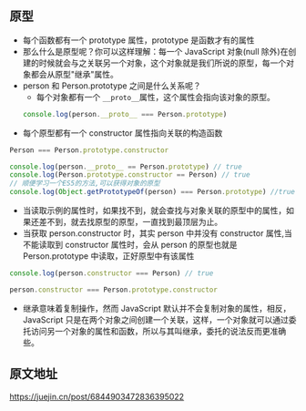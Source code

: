 ## 原型

- 每个函数都有一个 prototype 属性，prototype 是函数才有的属性
- 那么什么是原型呢？你可以这样理解：每一个 JavaScript 对象(null 除外)在创建的时候就会与之关联另一个对象，这个对象就是我们所说的原型，每一个对象都会从原型"继承"属性。
- person 和 Person.prototype 之间是什么关系呢？
  - 每个对象都有一个 `__proto__`属性，这个属性会指向该对象的原型。
  ```js
  console.log(person.__proto__ === Person.prototype)
  ```
- 每个原型都有一个 constructor 属性指向关联的构造函数

```js
Person === Person.prototype.constructor

console.log(person.__proto__ == Person.prototype) // true
console.log(Person.prototype.constructor == Person) // true
// 顺便学习一个ES5的方法,可以获得对象的原型
console.log(Object.getPrototypeOf(person) === Person.prototype) //true
```

- 当读取示例的属性时，如果找不到，就会查找与对象关联的原型中的属性，如果还差不到，就去找原型的原型，一直找到最顶层为止。
- 当获取 person.constructor 时，其实 person 中并没有 constructor 属性,当不能读取到 constructor 属性时，会从 person 的原型也就是 Person.prototype 中读取，正好原型中有该属性

```js
console.log(person.constructor === Person) // true

person.constructor === Person.prototype.constructor
```

- 继承意味着复制操作，然而 JavaScript 默认并不会复制对象的属性，相反，JavaScript 只是在两个对象之间创建一个关联，这样，一个对象就可以通过委托访问另一个对象的属性和函数，所以与其叫继承，委托的说法反而更准确些。

## 原文地址

https://juejin.cn/post/6844903472836395022
